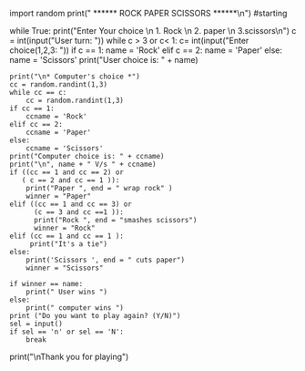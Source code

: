 import random
print(" ****** ROCK PAPER SCISSORS  ******\n") 
#starting

while True:
    print("Enter Your choice \n 1. Rock \n 2. paper \n 3.scissors\n")
    c = int(input("User turn: "))
    while c > 3 or c< 1:
        c= int(input("Enter choice(1,2,3: "))
    if c == 1:
        name = 'Rock'
    elif c == 2:
        name = 'Paper'
    else:
        name = 'Scissors'
    print("User choice is: " + name)

    print("\n* Computer's choice *")
    cc = random.randint(1,3)
    while cc == c:
        cc = random.randint(1,3)
    if cc == 1:
        ccname = 'Rock'
    elif cc == 2:
        ccname = 'Paper'
    else:
        ccname = 'Scissors'
    print("Computer choice is: " + ccname)
    print("\n", name + " V/s " + ccname)
    if ((cc == 1 and cc == 2) or 
       ( c == 2 and cc == 1 )):
        print("Paper ", end = " wrap rock" )
        winner = "Paper"
    elif ((cc == 1 and cc == 3) or
          (c == 3 and cc ==1 )):
          print("Rock ", end = "smashes scissors")
          winner = "Rock"
    elif (cc == 1 and cc == 1 ):
         print("It's a tie")
    else:
        print('Scissors ', end = " cuts paper")
        winner = "Scissors"

    if winner == name:
        print(" User wins ")
    else:
        print(" computer wins ")
    print ("Do you want to play again? (Y/N)")
    sel = input()
    if sel == 'n' or sel == 'N':
        break
print("\nThank you for playing")
